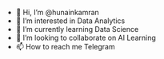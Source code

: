 - 👋 Hi, I’m @hunainkamran
- 👀 I’m interested in Data Analytics
- 🌱 I’m currently learning Data Science
- 💞️ I’m looking to collaborate on AI Learning
- 📫 How to reach me Telegram 

<!---
hunainkamran/hunainkamran is a ✨ special ✨ repository because its `README.md` (this file) appears on your GitHub profile.
You can click the Preview link to take a look at your changes.
--->
